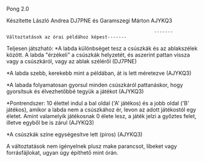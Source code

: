 Pong 2.0

Készítette László Andrea DJ7PNE és Garamszegi Márton AJYKQ3

                                                          -------Változtatások az órai példához képest-------
                                                          
Teljesen játszható:
  *A labda különbséget tesz a csúszkák és az ablakszélek között. A labda "érzékeli" a csúszkák helyzetét,
  és aszerint pattan vissza vagy a csúszkáról, vagy az ablak széléről (DJ7PNE)
  
  *A labda szebb, kerekebb mint a példában, át is lett méretezve (AJYKQ3)
  
  *A labada folyamatosan gyorsul minden csúszkáról pattanáskor, hogy gyorsítsuk és élvezhetőbbé tegyük a játékot (AJYKQ3)
  
  *Pontrendszer: 10 élettel indul a bal oldal ('A' játékos) és a jobb oldal ('B' játékos), amikor a labda nem a csúszkához ér, levon az adott játékostól egy életet.
  Amint valamelyik játékosnak 0 élete lesz, a játék jelzi a győztes felet, illetve egyből be is zárul (AJYKQ3)
  
  *A csúszkák színe egységesítve lett (piros) (AJYKQ3)
  
  A változtatások nem igényelnek plusz make parancsot, libeket vagy forrásfájlokat, ugyan úgy építhető mint órán.
